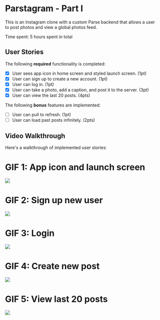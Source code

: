 # Parstagram - Part I

This is an Instagram clone with a custom Parse backend that allows a user to post photos and view a global photos feed.

Time spent: 5 hours spent in total

## User Stories

The following **required** functionality is completed:

- [X] User sees app icon in home screen and styled launch screen. (1pt)
- [X] User can sign up to create a new account. (1pt)
- [X] User can log in. (1pt)
- [X] User can take a photo, add a caption, and post it to the server. (3pt)
- [X] User can view the last 20 posts. (4pts)

The following **bonus** features are implemented:

- [ ] User can pull to refresh. (1pt)
- [ ] User can load past posts infinitely. (2pts)

## Video Walkthrough

Here's a walkthrough of implemented user stories:

# GIF 1: App icon and launch screen 
![](https://i.imgur.com/mYucKCh.gif)

# GIF 2: Sign up new user 
![](https://i.imgur.com/ZO9iyaI.gif)

# GIF 3: Login 
![](https://i.imgur.com/szNkmGo.gif)

# GIF 4: Create new post 
![](https://i.imgur.com/z1pyNSd.gif)

# GIF 5: View last 20 posts 
![](https://i.imgur.com/gZpkqdc.gif)
